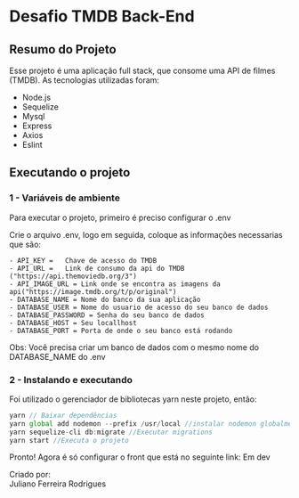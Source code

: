 # Desafio TMDB Back-End

## Resumo do Projeto
  Esse projeto é uma aplicação full stack, que  consome uma API de filmes (TMDB). As tecnologias utilizadas foram:

  - Node.js
  - Sequelize
  - Mysql
  - Express
  - Axios
  - Eslint

## Executando o projeto 

### 1 - Variáveis de ambiente
Para executar o projeto, primeiro é preciso configurar o .env

Crie o arquivo .env, logo em seguida, coloque as informações necessarias que são:

    - API_KEY =   Chave de acesso do TMDB
    - API_URL =   Link de consumo da api do TMDB ("https://api.themoviedb.org/3")
    - API_IMAGE_URL = Link onde se encontra as imagens da api("https://image.tmdb.org/t/p/original")
    - DATABASE_NAME = Nome do banco da sua aplicação
    - DATABASE_USER = Nome do usuario de acesso do seu banco de dados
    - DATABASE_PASSWORD = Senha do seu banco de dados
    - DATABASE_HOST = Seu locallhost
    - DATABASE_PORT = Porta de onde o seu banco está rodando
   
<p>Obs: Você precisa criar um banco de dados com o mesmo nome do DATABASE_NAME do .env</p>
    
### 2 - Instalando e executando
Foi utilizado o gerenciador de bibliotecas yarn neste projeto, então:
```js
yarn // Baixar dependências  
yarn global add nodemon --prefix /usr/local //instalar nodemon globalmente
yarn sequelize-cli db:migrate //Executar migrations
yarn start //Executa o projeto
```

Pronto! Agora é só configurar o front que está no seguinte link: Em dev <br>
 
Criado por:<br>
Juliano Ferreira Rodrigues
